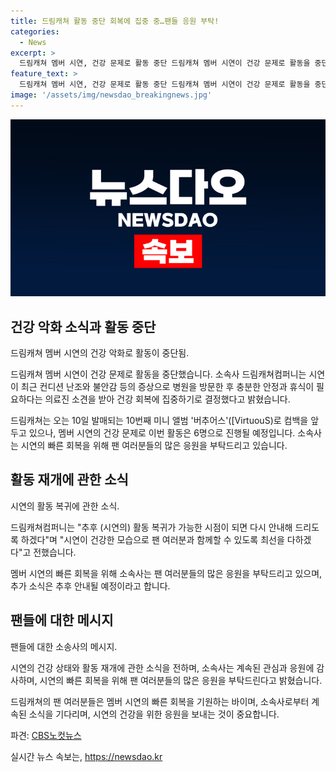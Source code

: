 ```yaml
---
title: 드림캐쳐 활동 중단 회복에 집중 중…팬들 응원 부탁!
categories:
  - News
excerpt: >
  드림캐쳐 멤버 시연, 건강 문제로 활동 중단 드림캐쳐 멤버 시연이 건강 문제로 활동을 중단했다. 소속사는 최근 컨디션 난조와 불안감 등의 증상으로 병원을 방문했으며, 충분한 안정과 휴식이 필요하다는 소견을 받아 건강 회복에 집중하기로 결정했다. 이에 드림캐쳐는 이번 컴백 활동을 6명으로 진행하며, 시연의 빠른 회복을 위해 팬들의 응원을 부탁하고 있다.
feature_text: >
  드림캐쳐 멤버 시연, 건강 문제로 활동 중단 드림캐쳐 멤버 시연이 건강 문제로 활동을 중단했다. 소속사는 최근 컨디션 난조와 불안감 등의 증상으로 병원을 방문했으며, 충분한 안정과 휴식이 필요하다는 소견을 받아 건강 회복에 집중하기로 결정했다. 이에 드림캐쳐는 이번 컴백 활동을 6명으로 진행하며, 시연의 빠른 회복을 위해 팬들의 응원을 부탁하고 있다.
image: '/assets/img/newsdao_breakingnews.jpg'
---
```


<p><img src="/assets/img/newsdao_breakingnews.jpg" alt="flaretime 속보" /></p>

<h2 data-ke-size="size26">건강 악화 소식과 활동 중단</h2>

<p>드림캐쳐 멤버 시연의 건강 악화로 활동이 중단됨.</p>

<p>드림캐쳐 멤버 시연이 건강 문제로 활동을 중단했습니다. 소속사 드림캐쳐컴퍼니는 시연이 최근 컨디션 난조와 불안감 등의 증상으로 병원을 방문한 후 충분한 안정과 휴식이 필요하다는 의료진 소견을 받아 건강 회복에 집중하기로 결정했다고 밝혔습니다.</p>

<p data-ke-size="size16">드림캐쳐는 오는 10일 발매되는 10번째 미니 앨범 '버추어스'([VirtuouS)로 컴백을 앞두고 있으나, 멤버 시연의 건강 문제로 이번 활동은 6명으로 진행될 예정입니다. 소속사는 시연의 빠른 회복을 위해 팬 여러분들의 많은 응원을 부탁드리고 있습니다.</p>

<h2 data-ke-size="size26">활동 재개에 관한 소식</h2>

<p>시연의 활동 복귀에 관한 소식.</p>

<p>드림캐쳐컴퍼니는 "추후 (시연의) 활동 복귀가 가능한 시점이 되면 다시 안내해 드리도록 하겠다"며 "시연이 건강한 모습으로 팬 여러분과 함께할 수 있도록 최선을 다하겠다"고 전했습니다.</p>

<p data-ke-size="size16">멤버 시연의 빠른 회복을 위해 소속사는 팬 여러분들의 많은 응원을 부탁드리고 있으며, 추가 소식은 추후 안내될 예정이라고 합니다.</p>

<h2 data-ke-size="size26">팬들에 대한 메시지</h2>

<p>팬들에 대한 소송사의 메시지.</p>

<p>시연의 건강 상태와 활동 재개에 관한 소식을 전하며, 소속사는 계속된 관심과 응원에 감사하며, 시연의 빠른 회복을 위해 팬 여러분들의 많은 응원을 부탁드린다고 밝혔습니다.</p>

<p data-ke-size="size16">드림캐쳐의 팬 여러분들은 멤버 시연의 빠른 회복을 기원하는 바이며, 소속사로부터 계속된 소식을 기다리며, 시연의 건강을 위한 응원을 보내는 것이 중요합니다.</p>

<p>파견: <a href="https://url.kr/b71afn">CBS노컷뉴스</a></p>
실시간 뉴스 속보는, <a href="https://newsdao.kr" rel="dofollow">https://newsdao.kr</a>


